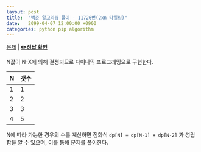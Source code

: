 ```yaml
---
layout: post
title:  "백준 알고리즘 풀이 - 11726번(2xn 타일링)"
date:   2099-04-07 12:00:00 +0900
categories: python pip algorithm
---
```


[문제](https://www.acmicpc.net/problem/11726) |
**[✏️정답 확인](https://github.com/live2skull/TheLordOfBOJ/blob/master/problems/%EB%8B%A4%EC%9D%B4%EB%82%98%EB%AF%B9_%ED%94%84%EB%A1%9C%EA%B7%B8%EB%9E%98%EB%B0%8D/11726.py)**

N값이 N-X에 의해 결정되므로 다이나믹 프로그래밍으로 구현한다.

|N|갯수|
|---|---|
|1|1|
|2|2|
|3|3|
|4|5|

N에 따라 가능한 경우의 수를 계산하면 점화식 `dp[N] = dp[N-1] + dp[N-2]` 가 성립함을 알 수 있으며, 이를 통해 문제를 풀이한다.

